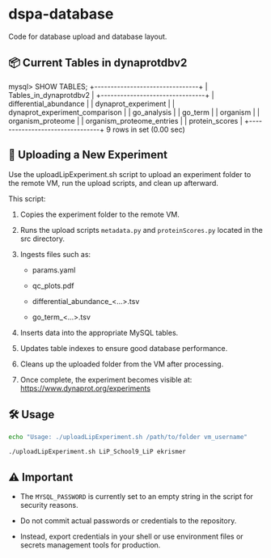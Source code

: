 # dspa-database
 
Code for database upload and database layout.

## 📦 Current Tables in dynaprotdbv2

mysql> SHOW TABLES;
+--------------------------------+
| Tables_in_dynaprotdbv2         |
+--------------------------------+
| differential_abundance         |
| dynaprot_experiment            |
| dynaprot_experiment_comparison |
| go_analysis                    |
| go_term                        |
| organism                       |
| organism_proteome              |
| organism_proteome_entries      |
| protein_scores                 |
+--------------------------------+
9 rows in set (0.00 sec)

## 🚀 Uploading a New Experiment

Use the uploadLipExperiment.sh script to upload an experiment folder to the remote VM, run the upload scripts, and clean up afterward.

This script:

1. Copies the experiment folder to the remote VM.

2. Runs the upload scripts `metadata.py` and `proteinScores.py` located in the src directory.

3. Ingests files such as:

    - params.yaml

    - qc_plots.pdf

    - differential_abundance_<...>.tsv

    - go_term_<...>.tsv

4. Inserts data into the appropriate MySQL tables.

5. Updates table indexes to ensure good database performance.

6. Cleans up the uploaded folder from the VM after processing.

7. Once complete, the experiment becomes visible at:
https://www.dynaprot.org/experiments


## 🛠 Usage

```bash
echo "Usage: ./uploadLipExperiment.sh /path/to/folder vm_username"

./uploadLipExperiment.sh LiP_School9_LiP ekrismer
```

## ⚠️ Important
- The `MYSQL_PASSWORD` is currently set to an empty string in the script for security reasons.

- Do not commit actual passwords or credentials to the repository.

- Instead, export credentials in your shell or use environment files or secrets management tools for production.

